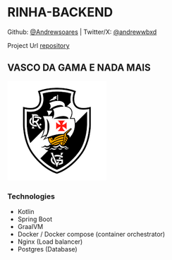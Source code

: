 # RINHA-BACKEND

Github: [@Andrewsoares](https://github.com/Andrewsoares15) | Twitter/X: [@andrewwbxd](https://twitter.com/andrewwbxd)

Project Url [repository](https://github.com/Andrewsoares15/rinha-backend-2024-q1)
## VASCO DA GAMA E NADA MAIS
![Vasco](https://github.com/Andrewsoares15/backend-fight/blob/master/download.png)

### Technologies
- Kotlin
- Spring Boot
- GraalVM
- Docker / Docker compose (container orchestrator)
- Nginx (Load balancer)
- Postgres (Database)